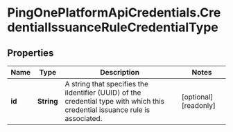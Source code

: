 # PingOnePlatformApiCredentials.CredentialIssuanceRuleCredentialType

## Properties

Name | Type | Description | Notes
------------ | ------------- | ------------- | -------------
**id** | **String** | A string that specifies the iIdentifier (UUID) of the credential type with which this credential issuance rule is associated. | [optional] [readonly] 


